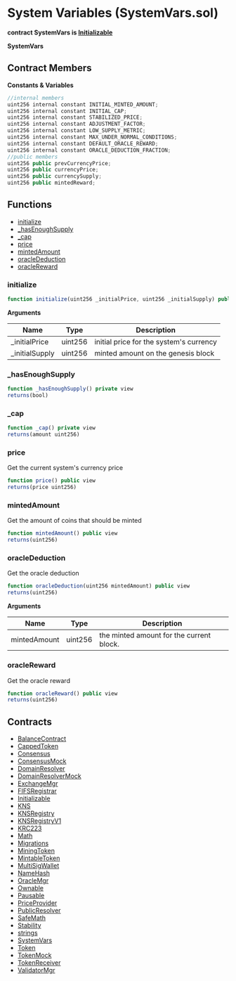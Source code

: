 ﻿# System Variables (SystemVars.sol)

**contract SystemVars is [Initializable](Initializable.md)**

**SystemVars**

## Contract Members
**Constants & Variables**

```js
//internal members
uint256 internal constant INITIAL_MINTED_AMOUNT;
uint256 internal constant INITIAL_CAP;
uint256 internal constant STABILIZED_PRICE;
uint256 internal constant ADJUSTMENT_FACTOR;
uint256 internal constant LOW_SUPPLY_METRIC;
uint256 internal constant MAX_UNDER_NORMAL_CONDITIONS;
uint256 internal constant DEFAULT_ORACLE_REWARD;
uint256 internal constant ORACLE_DEDUCTION_FRACTION;
//public members
uint256 public prevCurrencyPrice;
uint256 public currencyPrice;
uint256 public currencySupply;
uint256 public mintedReward;
```

## Functions

- [initialize](#initialize)
- [_hasEnoughSupply](#_hasenoughsupply)
- [_cap](#_cap)
- [price](#price)
- [mintedAmount](#mintedamount)
- [oracleDeduction](#oraclededuction)
- [oracleReward](#oraclereward)

### initialize

```js
function initialize(uint256 _initialPrice, uint256 _initialSupply) public isInitializer
```

**Arguments**

| Name        | Type           | Description  |
| ------------- |------------- | -----|
| _initialPrice | uint256 | initial price for the system's currency | 
| _initialSupply | uint256 | minted amount on the genesis block | 

### _hasEnoughSupply

```js
function _hasEnoughSupply() private view
returns(bool)
```

### _cap

```js
function _cap() private view
returns(amount uint256)
```

### price

Get the current system's currency price

```js
function price() public view
returns(price uint256)
```

### mintedAmount

Get the amount of coins that should be minted

```js
function mintedAmount() public view
returns(uint256)
```

### oracleDeduction

Get the oracle deduction

```js
function oracleDeduction(uint256 mintedAmount) public view
returns(uint256)
```

**Arguments**

| Name        | Type           | Description  |
| ------------- |------------- | -----|
| mintedAmount | uint256 | the minted amount for the current block. | 

### oracleReward

Get the oracle reward

```js
function oracleReward() public view
returns(uint256)
```

## Contracts

- [BalanceContract](BalanceContract.md)
- [CappedToken](CappedToken.md)
- [Consensus](Consensus.md)
- [ConsensusMock](ConsensusMock.md)
- [DomainResolver](DomainResolver.md)
- [DomainResolverMock](DomainResolverMock.md)
- [ExchangeMgr](ExchangeMgr.md)
- [FIFSRegistrar](FIFSRegistrar.md)
- [Initializable](Initializable.md)
- [KNS](KNS.md)
- [KNSRegistry](KNSRegistry.md)
- [KNSRegistryV1](KNSRegistryV1.md)
- [KRC223](KRC223.md)
- [Math](Math.md)
- [Migrations](Migrations.md)
- [MiningToken](MiningToken.md)
- [MintableToken](MintableToken.md)
- [MultiSigWallet](MultiSigWallet.md)
- [NameHash](NameHash.md)
- [OracleMgr](OracleMgr.md)
- [Ownable](Ownable.md)
- [Pausable](Pausable.md)
- [PriceProvider](PriceProvider.md)
- [PublicResolver](PublicResolver.md)
- [SafeMath](SafeMath.md)
- [Stability](Stability.md)
- [strings](strings.md)
- [SystemVars](SystemVars.md)
- [Token](Token.md)
- [TokenMock](TokenMock.md)
- [TokenReceiver](TokenReceiver.md)
- [ValidatorMgr](ValidatorMgr.md)
